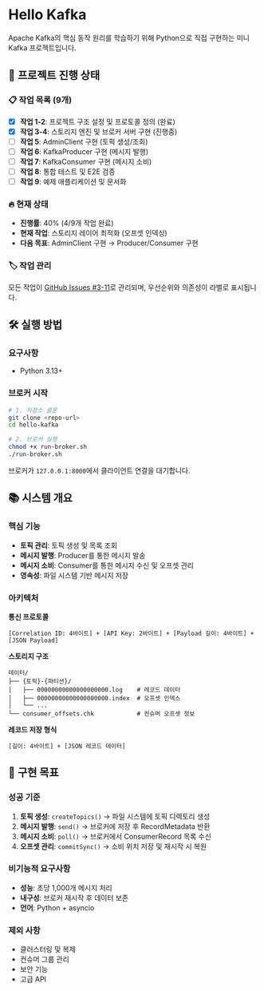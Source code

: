 # **Hello Kafka**

Apache Kafka의 핵심 동작 원리를 학습하기 위해 Python으로 직접 구현하는 미니 Kafka 프로젝트입니다.

## **🎯 프로젝트 진행 상태**

### **📋 작업 목록 (9개)**

- [x] **작업 1-2**: 프로젝트 구조 설정 및 프로토콜 정의 (완료)
- [x] **작업 3-4**: 스토리지 엔진 및 브로커 서버 구현 (진행중)
- [ ] **작업 5**: AdminClient 구현 (토픽 생성/조회)
- [ ] **작업 6**: KafkaProducer 구현 (메시지 발행)
- [ ] **작업 7**: KafkaConsumer 구현 (메시지 소비)
- [ ] **작업 8**: 통합 테스트 및 E2E 검증
- [ ] **작업 9**: 예제 애플리케이션 및 문서화

### **🔥 현재 상태**

- **진행률**: 40% (4/9개 작업 완료)
- **현재 작업**: 스토리지 레이어 최적화 (오프셋 인덱싱)
- **다음 목표**: AdminClient 구현 → Producer/Consumer 구현

### **🏷️ 작업 관리**

모든 작업이 [GitHub Issues #3-11](../../issues)로 관리되며, 우선순위와 의존성이 라벨로 표시됩니다.

## **🛠️ 실행 방법**

### **요구사항**

- Python 3.13+

### **브로커 시작**

```bash
# 1. 저장소 클론
git clone <repo-url>
cd hello-kafka

# 2. 브로커 실행
chmod +x run-broker.sh
./run-broker.sh
```

브로커가 `127.0.0.1:8000`에서 클라이언트 연결을 대기합니다.

## **📚 시스템 개요**

### **핵심 기능**

- **토픽 관리**: 토픽 생성 및 목록 조회
- **메시지 발행**: Producer를 통한 메시지 발송
- **메시지 소비**: Consumer를 통한 메시지 수신 및 오프셋 관리
- **영속성**: 파일 시스템 기반 메시지 저장

### **아키텍처**

**통신 프로토콜**

```
[Correlation ID: 4바이트] + [API Key: 2바이트] + [Payload 길이: 4바이트] + [JSON Payload]
```

**스토리지 구조**

```
데이터/
├── {토픽}-{파티션}/
│   ├── 00000000000000000000.log    # 레코드 데이터
│   ├── 00000000000000000000.index  # 오프셋 인덱스
│   └── ...
└── consumer_offsets.chk            # 컨슈머 오프셋 정보
```

**레코드 저장 형식**

```
[길이: 4바이트] + [JSON 레코드 데이터]
```

## **🎯 구현 목표**

### **성공 기준**

1. **토픽 생성**: `createTopics()` → 파일 시스템에 토픽 디렉토리 생성
2. **메시지 발행**: `send()` → 브로커에 저장 후 RecordMetadata 반환
3. **메시지 소비**: `poll()` → 브로커에서 ConsumerRecord 목록 수신
4. **오프셋 관리**: `commitSync()` → 소비 위치 저장 및 재시작 시 복원

### **비기능적 요구사항**

- **성능**: 초당 1,000개 메시지 처리
- **내구성**: 브로커 재시작 후 데이터 보존
- **언어**: Python + asyncio

### **제외 사항**

- 클러스터링 및 복제
- 컨슈머 그룹 관리
- 보안 기능
- 고급 API
